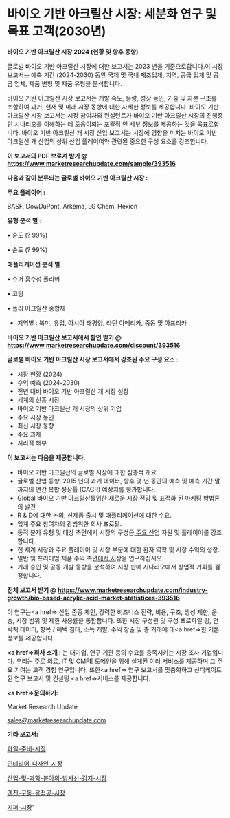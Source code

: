 # 바이오 기반 아크릴산 시장: 세분화 연구 및 목표 고객(2030년)

<strong>바이오 기반 아크릴산 시장 2024 (현황 및 향후 동향)</strong>

글로벌 바이오 기반 아크릴산 시장에 대한 보고서는 2023 년을 기준으로합니다.이 시장 보고서는 예측 기간 (2024-2030) 동안 국제 및 국내 제조업체, 지역, 공급 업체 및 공급 업체, 제품 변형 및 제품 유형을 분석합니다.

바이오 기반 아크릴산 시장 보고서는 개발 속도, 용량, 성장 동인, 기술 및 자본 구조를 포함하여 과거, 현재 및 미래 시장 동향에 대한 자세한 정보를 제공합니다. 바이오 기반 아크릴산 시장 보고서는 시장 참여자와 컨설턴트가 바이오 기반 아크릴산 시장의 진행중인 시나리오를 이해하는 데 도움이되는 포괄적 인 세부 정보를 제공하는 것을 목표로합니다. 바이오 기반 아크릴산 개 시장 산업 보고서는 시장에 영향을 미치는 바이오 기반 아크릴산 개 산업의 상위 산업 플레이어와 관련된 중요한 구성 요소를 강조합니다.



<strong>이 보고서의 PDF 브로셔 받기 @ <a href=https://www.marketresearchupdate.com/sample/393516>https://www.marketresearchupdate.com/sample/393516</a></strong>



<strong>다음과 같이 분류되는 글로벌 바이오 기반 아크릴산 시장 :</strong>



<strong>주요 플레이어 :</strong>

BASF, DowDuPont, Arkema, LG Chem, Hexion



<strong>유형 분석 별 :</strong>

• 순도 (? 99%)

• 순도 (? 99%)



<strong>애플리케이션 분석 별 :</strong>

• 슈퍼 흡수성 폴리머

• 코팅

• 폴리 아크릴산 중합체

<ul>
  <li>지역별 : 북미, 유럽, 아시아 태평양, 라틴 아메리카, 중동 및 아프리카</li>
</ul>


<strong>바이오 기반 아크릴산 보고서에서 할인 받기 @ <a href=https://www.marketresearchupdate.com/discount/393516>https://www.marketresearchupdate.com/discount/393516</a></strong>



<strong>글로벌 바이오 기반 아크릴산 시장 보고서에서 강조된 주요 구성 요소 :</strong>
<ul>
  <li>시장 현황 (2024)</li>
  <li>수익 예측 (2024-2030)</li>
  <li>전년 대비 바이오 기반 아크릴산 개 시장 성장</li>
  <li>세계의 신흥 시장</li>
  <li>바이오 기반 아크릴산 개 시장의 상위 기업</li>
  <li>주요 시장 동인</li>
  <li>최신 시장 동향</li>
  <li>주요 과제</li>
  <li>지리적 해부</li>
</ul>


<strong>이 보고서는 다음을 제공합니다.</strong>
<ul>
  <li>바이오 기반 아크릴산의 글로벌 시장에 대한 심층적 개요.</li>
  <li>글로벌 산업 동향, 2015 년의 과거 데이터, 향후 몇 년 동안의 예측 및 예측 기간 말까지의 연간 복합 성장률 (CAGR) 예상치를 평가합니다.</li>
  <li>Global 바이오 기반 아크릴산를위한 새로운 시장 전망 및 표적화 된 마케팅 방법론의 발견</li>
  <li>R &amp; D에 대한 논의, 신제품 출시 및 애플리케이션에 대한 수요.</li>
  <li>업계 주요 참여자의 광범위한 회사 프로필.</li>
  <li>동적 분자 유형 및 대상 측면에서 시장의 구성은<a href=> 주요 산</a>업 자원 및 플레이어를 강조합니다.</li>
  <li>전 세계 시장과 주요 플레이어 및 시장 부문에 대한 환자 역학 및 시장 수익의 성장.</li>
  <li>일반 및 프리미엄 제품 수익 측면<a href=>에서 시</a>장을 연구하십시오.</li>
  <li>거래 승인 및 공동 개발 동향을 분석하여 시장 판매 시나리오에서 상업적 기회를 결정합니다.</li>
</ul>



<strong>전체 보고서 받기 @ <a href=https://www.marketresearchupdate.com/industry-growth/bio-based-acrylic-acid-market-statistices-393516>https://www.marketresearchupdate.com/industry-growth/bio-based-acrylic-acid-market-statistices-393516</a></strong>

이 연구는<a href=> 산업 존중</a> 체인, 강력한 비즈니스 전략, 비용, 구조, 생성 제한, 운송, 시장 범위 및 제한 사용률을 통합합니다. 또한 시장 구성원 및 구성 프로파일 링, 연락처 데이터, 항목 / 혜택 침대, 소득 개발, 수익 창출 및 총 거래에 대<a href=>한 기본 </a>정보를 제공합니다.



<strong><a href=>회사 소</a>개 :</strong>
는 대기업, 연구 기관 등의 수요를 충족시키는 시장 조사 기업입니다. 우리는 주로 의료, IT 및 CMFE 도메인을 위해 설계된 여러 서비스를 제공하며 그 주요 기여는 고객 경험 연구입니다. 또한<a href=> 연구 보</a>고서를 맞춤화하고 신디케이트 된 연구 보고서 및 컨설팅 <a href=>서비스</a>를 제공합니다.



<strong><a href=>문의하기:</a></strong>

Market Research Update

sales@marketresearchupdate.com



<strong>기타 보고서:</strong>

<a href=https://www.linkedin.com/pulse/과일-준비-시장-경쟁-분석-및-성장-잠재력-2029-trend-tracking-tips-360-analysis/>과일-준비-시장</a>

<a href=https://www.linkedin.com/pulse/인테리어-디자인-시장-규모-및-성장-2023-analytics-avenue-adventures-24-ana-qqs3f/>인테리어-디자인-시장</a>

<a href=https://www.linkedin.com/pulse/산업-및-과학-분야의-방사선-감지-시장-세분화-연구-목표-고객2029년-rbpwf/>산업-및-과학-분야의-방사선-감지-시장</a>

<a href=https://www.linkedin.com/pulse/엔진-구동-용접공-시장-현재-및-미래-성장-2030-survey-spotlight-pro-24-analysis-6tvkf/>엔진-구동-용접공-시장</a>

<a href=https://www.linkedin.com/pulse/지퍼-시장-세분화-연구-및-목표-고객2029년-trend-tracking-tips-360-analysis-sclmf/>지퍼-시장</a>"
